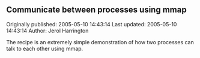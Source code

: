 ## Communicate between processes using mmap 
Originally published: 2005-05-10 14:43:14 
Last updated: 2005-05-10 14:43:14 
Author: Jerol Harrington 
 
The recipe is an extremely simple demonstration of how two processes can talk to each other using mmap.